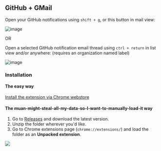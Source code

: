 ## GitHub + GMail

Open your GitHub notifications using `shift + g`, or this button in mail view:

![image](https://f.cloud.github.com/assets/1153134/1597409/bfa91b60-5310-11e3-8439-b2802d9cdf1a.png)

OR

Open a selected GitHub notification email thread using `ctrl + return` in list view and/or anywhere: (requires an organization named label)

![image](https://f.cloud.github.com/assets/1153134/1608782/cf8e3000-5514-11e3-9d48-0d7307065c2e.png)

### Installation

#### The easy way

[Install the extension via Chrome webstore](https://chrome.google.com/webstore/detail/github-notification-helpe/gmhijkhbpihfmkmhmcfebmlkaekgmaje)

#### The muan-might-steal-all-my-data-so-I-want-to-manually-load-it way

1. Go to [Releases](https://github.com/muan/github-gmail/releases) and download the latest version.
2. Unzip the folder wherever you'd like.
3. Go to Chrome extensions page (`chrome://extensions/`) and load the folder as an **Unpacked extension**.

![](https://f.cloud.github.com/assets/1153134/1597414/e58cad60-5310-11e3-9158-adb6b0a2c1e7.png)
